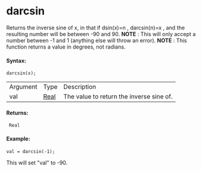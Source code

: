 # darcsin

Returns the inverse sine of x, in that if dsin(x)=n , darcsin(n)=x , and
the resulting number will be between -90 and 90. **NOTE** : This will
only accept a number between -1 and 1 (anything else will throw an
error). **NOTE** : This function returns a value in degrees, not
radians.

#### Syntax:

``` gml
darcsin(x);
```

|          |                                                                         |                                          |
|----------|-------------------------------------------------------------------------|------------------------------------------|
| Argument | Type                                                                    | Description                              |
| val      |  [Real](../../../../../GameMaker_Language/GML_Overview/Data_Types)  | The value to return the inverse sine of. |

#### Returns:

``` gml
 Real
```

#### Example:

``` gml
val = darcsin(-1);
```

This will set "val" to -90.
